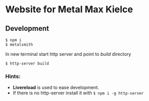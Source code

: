 # Website for Metal Max Kielce

## Development

    $ npm i
    $ metalsmith

In new terminal start http server and point to *build* directory

    $ http-server build


### Hints:

* **Livereload** is used to ease development.
* If there is no http-server install it with ``` $ npm i -g http-server ```
